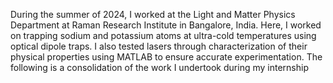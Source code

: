 During the summer of 2024, I worked at the Light and Matter Physics Department at Raman Research Institute in Bangalore, India. Here, I worked on trapping  sodium and potassium atoms at ultra-cold temperatures using optical dipole traps.
I also tested lasers through characterization of their physical properties using MATLAB to ensure accurate experimentation. The following is a consolidation of the work I undertook during my internship
 
